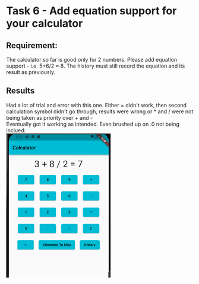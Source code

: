 # Task 6 - Add equation support for your calculator

## Requirement:<br>
The calculator so far is good only for 2 numbers. Please add equation support - i.e. 5+6/2 = 8. The history must still record the equation and its result as previously.

## Results

Had a lot of trial and error with this one. Either = didn't work, then second calculation symbol didn't go through, results were wrong or * and / were not being taken as priority over + and -<br>
Eventually got it working as intended. Even brushed up on .0 not being inclued:<br>
![Screenshot](https://github.com/mdkostom/MobileCalc/blob/Task-6-Add-equation-support-for-your-calculator/pic%201.png)

